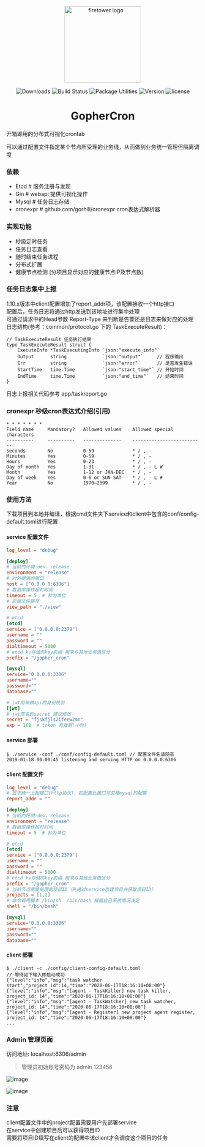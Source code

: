 <p align="center"><a href="/" target="_blank" rel="noopener noreferrer"><img width="200" src="http://img.holdno.com/github/holdno/gopher_cron/gopherCronLogo.png" alt="firetower logo"></a></p>

<p align="center">
  <img src="https://img.shields.io/badge/download-fast-brightgreen.svg" alt="Downloads"></a>
  <img src="https://img.shields.io/badge/build-passing-brightgreen.svg" alt="Build Status">
  <img src="https://img.shields.io/badge/package%20utilities-go modules-blue.svg" alt="Package Utilities">
  <img src="https://img.shields.io/badge/golang-1.11.0-%23ff69b4.svg" alt="Version">
  <img src="https://img.shields.io/badge/license-MIT-brightgreen.svg" alt="license">
</p>
<h1 align="center">GopherCron</h1>
开箱即用的分布式可视化crontab  

可以通过配置文件指定某个节点所受理的业务线，从而做到业务统一管理但隔离调度
### 依赖  
- Etcd   # 服务注册与发现
- Gin # webapi 提供可视化操作
- Mysql  # 任务日志存储
- cronexpr # github.com/gorhill/cronexpr cron表达式解析器  
  
### 实现功能  
- 秒级定时任务  
- 任务日志查看  
- 随时结束任务进程  
- 分布式扩展  
- 健康节点检测 (分项目显示对应的健康节点IP及节点数)    

### 任务日志集中上报  
1.10.x版本中client配置增加了report_addr项，该配置接收一个http接口  
配置后，任务日志将通过http发送到该地址进行集中处理  
可通过请求中的Head参数 Report-Type 来判断是告警还是日志来做对应的处理  
日志结构(参考：common/protocol.go 下的 TaskExecuteResult)：  
``` golang
// TaskExecuteResult 任务执行结果
type TaskExecuteResult struct {
	ExecuteInfo *TaskExecutingInfo `json:"execute_info"`
	Output      string             `json:"output"`     // 程序输出
	Err         string             `json:"error"`      // 是否发生错误
	StartTime   time.Time          `json:"start_time"` // 开始时间
	EndTime     time.Time          `json:"end_time"`   // 结束时间
}
```   
日志上报相关代码参考 app/taskreport.go  

### cronexpr 秒级cron表达式介绍(引用)  

    * * * * * * * 
    Field name     Mandatory?   Allowed values    Allowed special characters
    ----------     ----------   --------------    --------------------------
    Seconds        No           0-59              * / , -
    Minutes        Yes          0-59              * / , -
    Hours          Yes          0-23              * / , -
    Day of month   Yes          1-31              * / , - L W
    Month          Yes          1-12 or JAN-DEC   * / , -
    Day of week    Yes          0-6 or SUN-SAT    * / , - L #
    Year           No           1970–2099         * / , -

### 使用方法  
下载项目到本地并编译，根据cmd文件夹下service和client中包含的conf/config-default.toml进行配置  

#### service 配置文件  
``` toml 
log_level = "debug"

[deploy]
# 当前的环境:dev、release
environment = "release"
# 对外提供的端口
host = ["0.0.0.0:6306"]
# 数据库操作超时时间
timeout = 5  # 秒为单位
# 前端文件路径
view_path = "./view"

# etcd
[etcd]
service = ["0.0.0.0:2379"]
username = ""
password = ""
dialtimeout = 5000
# etcd kv存储的key前缀 用来与其他业务做区分
prefix = "/gopher_cron"

[mysql]
service="0.0.0.0:3306"
username=""
password=""
database=""

# jwt用来做api的身份校验
[jwt]
# jwt签名的secret 建议修改
secret = "fjskfjls2ifeew2mn"
exp = 168  # token 有效期(小时)
```

#### service 部署  
``` shell
$ ./service -conf ./conf/config-default.toml // 配置文件名请随意  
2019-01-18 00:00:45 listening and serving HTTP on 0.0.0.0:6306

```

#### client 配置文件
``` toml
log_level = "debug"
# 日志统一上报接口(http协议)，如配置此接口可忽略mysql的配置
report_addr = "" 

[deploy]
# 当前的环境:dev、release
environment = "release"
# 数据库操作超时时间
timeout = 5  # 秒为单位

# etcd
[etcd]
service = ["0.0.0.0:2379"]
username = ""
password = ""
dialtimeout = 5000
# etcd kv存储的key前缀 用来与其他业务做区分
prefix = "/gopher_cron"
# 当前节点需要处理的项目ID（先通过service创建项目并获取项目ID）
projects = [1,2]
# 命令调用脚本 /bin/sh  /bin/bash 根据自己系统情况决定
shell = "/bin/bash"

[mysql]
service="0.0.0.0:3306"
username=""
password=""
database=""
```
#### client 部署  
 
``` shell
$ ./client -c ./config/client-config-default.toml
// 等待如下输入即启动成功 
{"level":"info","msg":"task watcher start","project_id":14,"time":"2020-06-17T18:16:10+08:00"}
{"level":"info","msg":"[agent - TaskKiller] new task killer, project_id: 14","time":"2020-06-17T18:16:10+08:00"}
{"level":"info","msg":"[agent - TaskWatcher] new task watcher, project_id: 14","time":"2020-06-17T18:16:10+08:00"}
{"level":"info","msg":"[agent - Register] new project agent register, project_id: 14","time":"2020-06-17T18:16:10+08:00"}
...
```  

### Admin 管理页面  
访问地址: localhost:6306/admin    
  
> 管理员初始账号密码为 admin  123456  

![image](http://img.holdno.com/github/holdno/gopher_cron/admin_home.png)  

![image](http://img.holdno.com/github/holdno/gopher_cron/admin_task.png)

### 注意   
client配置文件中的project配置需要用户先部署service  
在service中创建项目后可以获得项目ID  
需要将项目ID填写在client的配置中该client才会调度这个项目的任务  

